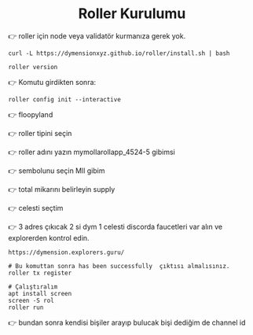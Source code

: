 <h1 align="center"> Roller Kurulumu </h1>

👉 roller için node veya validatör kurmanıza gerek yok.

```
curl -L https://dymensionxyz.github.io/roller/install.sh | bash
```

```
roller version
```

👉 Komutu girdikten sonra:

```console
roller config init --interactive
```
👉 floopyland

👉  roller tipini seçin 

👉  roller adını yazın mymollarollapp_4524-5 gibimsi

👉  sembolunu seçin Mll gibim

👉  total mikarını belirleyin supply

👉  celesti seçtim


👉 3 adres çıkıcak 2 si dym 1 celesti discorda faucetleri var alın ve explorerden kontrol edin.
```
https://dymension.explorers.guru/
```
```
# Bu komuttan sonra has been successfully  çıktısı almalısınız.
roller tx register
```
```console
# Çalıştıralım
apt install screen
screen -S rol
roller run
```

👉 bundan sonra kendisi bişiler arayıp bulucak bişi dediğim de channel id
